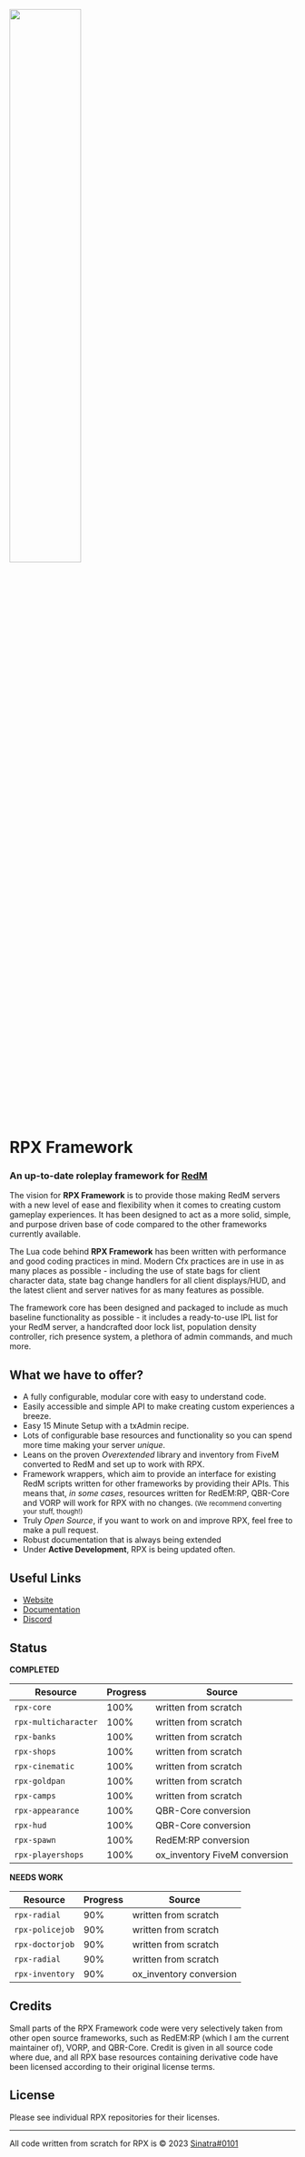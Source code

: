 <a href="https://rpx.red/" target="_blank"><img src="https://cdn.discordapp.com/attachments/1093267479905714196/1098772693123350558/rpx-social-card.png" width="50%"/></a>

# RPX Framework

### An up-to-date roleplay framework for [RedM](https://redm.net/)

The vision for **RPX Framework** is to provide those making RedM servers with a new level of ease and flexibility when it comes to creating custom gameplay experiences. It has been designed to act as a more solid, simple, and purpose driven base of code compared to the other frameworks currently available.

The Lua code behind **RPX Framework** has been written with performance and good coding practices in mind. Modern Cfx practices are in use in as many places as possible - including the use of state bags for client character data, state bag change handlers for all client displays/HUD, and the latest client and server natives for as many features as possible.

The framework core has been designed and packaged to include as much baseline functionality as possible - it includes a ready-to-use IPL list for your RedM server, a handcrafted door lock list, population density controller, rich presence system, a plethora of admin commands, and much more.

## What we have to offer?
* A fully configurable, modular core with easy to understand code.
* Easily accessible and simple API to make creating custom experiences a breeze.
* Easy 15 Minute Setup with a txAdmin recipe.
* Lots of configurable base resources and functionality so you can spend more time making your server *unique*.
* Leans on the proven *Overextended* library and inventory from FiveM converted to RedM and set up to work with RPX.
* Framework wrappers, which aim to provide an interface for existing RedM scripts written for other frameworks by providing their APIs. This means that, *in some cases*, resources written for RedEM:RP, QBR-Core and VORP will work for RPX with no changes.<small> (We recommend converting your stuff, though!)</small>
* Truly *Open Source*, if you want to work on and improve RPX, feel free to make a pull request.
* Robust documentation that is always being extended
* Under **Active Development**, RPX is being updated often.

## Useful Links

- [Website](https://rpx.red/)
- [Documentation](https://rpx.red/quick-start/)
- [Discord](https://discord.gg/mMNJsDEFp5)

## Status

**COMPLETED**

| Resource  | Progress | Source | 
|---|---|---|
| `rpx-core` |  100%  |  written from scratch  |
| `rpx-multicharacter` |  100%  |  written from scratch  |
| `rpx-banks` |  100%  |  written from scratch  |
| `rpx-shops` |  100%  |  written from scratch  |
| `rpx-cinematic` |  100%  |  written from scratch  |
| `rpx-goldpan` |  100%  |  written from scratch  |
| `rpx-camps` |  100%  |  written from scratch  |
| `rpx-appearance` |  100%  |  QBR-Core conversion  |
| `rpx-hud` |  100%  |  QBR-Core conversion  |
| `rpx-spawn` |  100%  |  RedEM:RP conversion  |
| `rpx-playershops` |  100%  |  ox_inventory FiveM conversion  |

**NEEDS WORK**

| Resource  | Progress | Source | 
|---|---|---|
| `rpx-radial` |  90% |  written from scratch  |
| `rpx-policejob` |  90% |  written from scratch  |
| `rpx-doctorjob` |  90% |  written from scratch  |
| `rpx-radial` |  90% |  written from scratch  |
| `rpx-inventory` |  90%  |  ox_inventory conversion  |

## Credits

Small parts of the RPX Framework code were very selectively taken from other open source frameworks, such as RedEM:RP (which I am the current maintainer of), VORP, and QBR-Core. Credit is given in all source code where due, and all RPX base resources containing derivative code have been licensed according to their original license terms.</small>

## License

Please see individual RPX repositories for their licenses.

---
All code written from scratch for RPX is © 2023 [Sinatra#0101](https://github.com/youngsinatra99)
